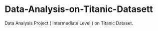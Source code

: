# Data-Analysis-on-Titanic-Datasett
Data Analysis Project ( Intermediate Level ) on Titanic Dataset. 
